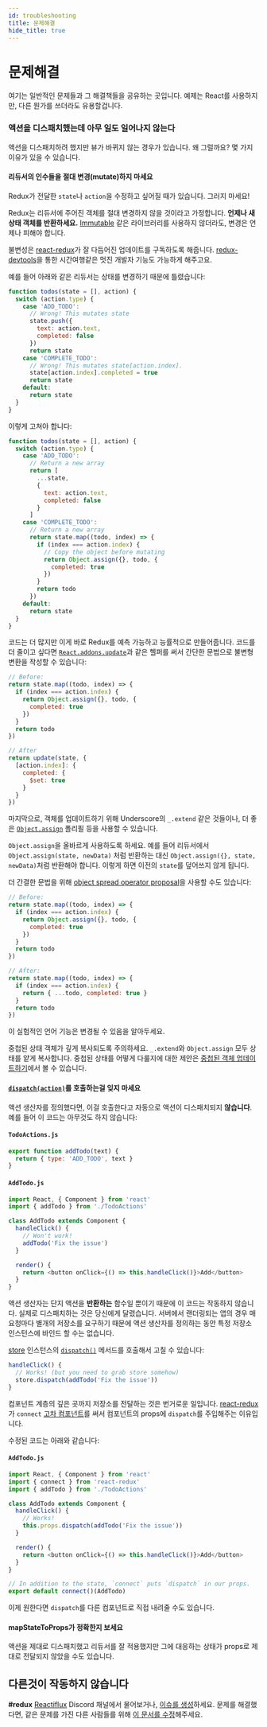 ```yaml
---
id: troubleshooting
title: 문제해결
hide_title: true
---
```


# 문제해결

여기는 일반적인 문제들과 그 해결책들을 공유하는 곳입니다.
예제는 React를 사용하지만, 다른 뭔가를 쓰더라도 유용할겁니다.

### 액션을 디스패치했는데 아무 일도 일어나지 않는다

액션을 디스패치하려 했지만 뷰가 바뀌지 않는 경우가 있습니다. 왜 그럴까요? 몇 가지 이유가 있을 수 있습니다.

#### 리듀서의 인수들을 절대 변경(mutate)하지 마세요

Redux가 전달한 `state`나 `action`을 수정하고 싶어질 때가 있습니다. 그러지 마세요!

Redux는 리듀서에 주어진 객체를 절대 변경하지 않을 것이라고 가정합니다. **언제나 새 상태 객체를 반환하세요.** [Immutable](https://facebook.github.io/immutable-js/) 같은 라이브러리를 사용하지 않더라도, 변경은 언제나 피해야 합니다.

불변성은 [react-redux](https://github.com/gaearon/react-redux)가 잘 다듬어진 업데이트를 구독하도록 해줍니다. [redux-devtools](http://github.com/gaearon/redux-devtools)을 통한 시간여행같은 멋진 개발자 기능도 가능하게 해주고요.

예를 들어 아래와 같은 리듀서는 상태를 변경하기 때문에 틀렸습니다:

```js
function todos(state = [], action) {
  switch (action.type) {
    case 'ADD_TODO':
      // Wrong! This mutates state
      state.push({
        text: action.text,
        completed: false
      })
      return state
    case 'COMPLETE_TODO':
      // Wrong! This mutates state[action.index].
      state[action.index].completed = true
      return state
    default:
      return state
  }
}
```

이렇게 고쳐야 합니다:

```js
function todos(state = [], action) {
  switch (action.type) {
    case 'ADD_TODO':
      // Return a new array
      return [
        ...state,
        {
          text: action.text,
          completed: false
        }
      ]
    case 'COMPLETE_TODO':
      // Return a new array
      return state.map((todo, index) => {
        if (index === action.index) {
          // Copy the object before mutating
          return Object.assign({}, todo, {
            completed: true
          })
        }
        return todo
      })
    default:
      return state
  }
}
```

코드는 더 많지만 이게 바로 Redux를 예측 가능하고 능률적으로 만들어줍니다. 코드를 더 줄이고 싶다면 [`React.addons.update`](https://facebook.github.io/react/docs/update.html)과 같은 헬퍼를 써서 간단한 문법으로 불변형 변환을 작성할 수 있습니다:

```js
// Before:
return state.map((todo, index) => {
  if (index === action.index) {
    return Object.assign({}, todo, {
      completed: true
    })
  }
  return todo
})

// After
return update(state, {
  [action.index]: {
    completed: {
      $set: true
    }
  }
})
```

마지막으로, 객체를 업데이트하기 위해 Underscore의 `_.extend` 같은 것들이나, 더 좋은 [`Object.assign`](https://developer.mozilla.org/en/docs/Web/JavaScript/Reference/Global_Objects/Object/assign) 폴리필 등을 사용할 수 있습니다.

`Object.assign`을 올바르게 사용하도록 하세요. 예를 들어 리듀서에서 `Object.assign(state, newData)` 처럼 반환하는 대신 `Object.assign({}, state, newData)`처럼 반환해야 합니다. 이렇게 하면 이전의 `state`를 덮어쓰지 않게 됩니다.

더 간결한 문법을 위해 [object spread operator proposal](recipes/UsingObjectSpreadOperator.md)을 사용할 수도 있습니다:

```js
// Before:
return state.map((todo, index) => {
  if (index === action.index) {
    return Object.assign({}, todo, {
      completed: true
    })
  }
  return todo
})

// After:
return state.map((todo, index) => {
  if (index === action.index) {
    return { ...todo, completed: true }
  }
  return todo
})
```

이 실험적인 언어 기능은 변경될 수 있음을 알아두세요.

중첩된 상태 객체가 깊게 복사되도록 주의하세요. `_.extend`와 `Object.assign` 모두 상태를 얕게 복사합니다. 중첩된 상태를 어떻게 다룰지에 대한 제안은 [중첩된 객체 업데이트하기](./recipes/structuring-reducers/ImmutableUpdatePatterns.md#updating-nested-objects)에서 볼 수 있습니다.

#### [`dispatch(action)`](api/Store.md#dispatch)를 호출하는걸 잊지 마세요

액션 생산자를 정의했다면, 이걸 호출한다고 자동으로 액션이 디스패치되지 **않습니다**. 예를 들어 이 코드는 아무것도 하지 않습니다:

#### `TodoActions.js`

```js
export function addTodo(text) {
  return { type: 'ADD_TODO', text }
}
```

#### `AddTodo.js`

```js
import React, { Component } from 'react'
import { addTodo } from './TodoActions'

class AddTodo extends Component {
  handleClick() {
    // Won't work!
    addTodo('Fix the issue')
  }

  render() {
    return <button onClick={() => this.handleClick()}>Add</button>
  }
}
```

액션 생산자는 단지 액션을 **반환하는** 함수일 뿐이기 때문에 이 코드는 작동하지 않습니다. 실제로 디스패치하는 것은 당신에게 달렸습니다. 서버에서 랜더링되는 앱의 경우 매 요청마다 별개의 저장소를 요구하기 때문에 액션 생산자를 정의하는 동안 특정 저장소 인스턴스에 바인드 할 수는 없습니다.

[store](api/Store.md) 인스턴스의 [`dispatch()`](api/Store.md#dispatch) 메서드를 호출해서 고칠 수 있습니다:

```js
handleClick() {
  // Works! (but you need to grab store somehow)
  store.dispatch(addTodo('Fix the issue'))
}
```

컴포넌트 계층의 깊은 곳까지 저장소를 전달하는 것은 번거로운 일입니다. [react-redux](https://github.com/gaearon/react-redux)가 `connect` [고차 컴포넌트](https://medium.com/@dan_abramov/mixins-are-dead-long-live-higher-order-components-94a0d2f9e750)를 써서 컴포넌트의 props에 `dispatch`를 주입해주는 이유입니다.

수정된 코드는 아래와 같습니다:

#### `AddTodo.js`

```js
import React, { Component } from 'react'
import { connect } from 'react-redux'
import { addTodo } from './TodoActions'

class AddTodo extends Component {
  handleClick() {
    // Works!
    this.props.dispatch(addTodo('Fix the issue'))
  }

  render() {
    return <button onClick={() => this.handleClick()}>Add</button>
  }
}

// In addition to the state, `connect` puts `dispatch` in our props.
export default connect()(AddTodo)
```

이제 원한다면 `dispatch`를 다른 컴포넌트로 직접 내려줄 수도 있습니다.

#### mapStateToProps가 정확한지 보세요

액션을 제대로 디스패치했고 리듀서를 잘 적용했지만 그에 대응하는 상태가 props로 제대로 전달되지 않았을 수도 있습니다.

## 다른것이 작동하지 않습니다

**#redux** [Reactiflux](http://reactiflux.com/) Discord 채널에서 물어보거나, [이슈를 생성](https://github.com/reactjs/redux/issues)하세요.
문제를 해결했다면, 같은 문제를 가진 다른 사람들를 위해 [이 문서를 수정](https://github.com/reactjs/redux/edit/master/docs/recipes/Troubleshooting.md)해주세요.
